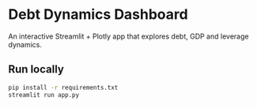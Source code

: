 # Debt Dynamics Dashboard

An interactive Streamlit + Plotly app that explores debt, GDP and leverage dynamics.

## Run locally
```bash
pip install -r requirements.txt
streamlit run app.py

